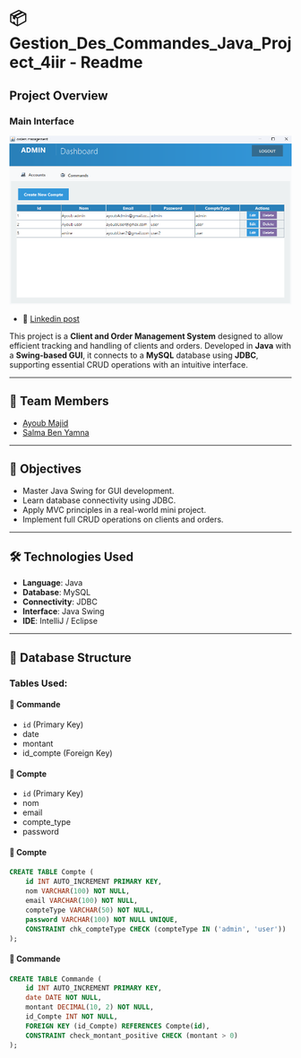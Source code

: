 # 📦 Gestion_Des_Commandes_Java_Project_4iir - Readme

## Project Overview

### Main Interface

![App Interface](./main.png)

- 🔗 [Linkedin post](https://www.linkedin.com/posts/youbista_java-swing-jdbc-activity-7315219462033453056-Jxw9?utm_source=share&utm_medium=member_desktop&rcm=ACoAADvjKzABpK_MLZWJYvsh4MHCymLEb8DcykI)

This project is a **Client and Order Management System** designed to allow efficient tracking and handling of clients and orders. Developed in **Java** with a **Swing-based GUI**, it connects to a **MySQL** database using **JDBC**, supporting essential CRUD operations with an intuitive interface.

---

## 👤 Team Members

- [Ayoub Majid](https://www.linkedin.com/in/youbista/)
- [Salma Ben Yamna](https://www.linkedin.com/in/salma-ben-yamna-860256250/)

---

## 🎯 Objectives

- Master Java Swing for GUI development.
- Learn database connectivity using JDBC.
- Apply MVC principles in a real-world mini project.
- Implement full CRUD operations on clients and orders.

---

## 🛠 Technologies Used

- **Language**: Java
- **Database**: MySQL
- **Connectivity**: JDBC
- **Interface**: Java Swing
- **IDE**: IntelliJ / Eclipse

---

## 🧩 Database Structure

### Tables Used:

#### 📑 Commande

- `id` (Primary Key)
- date
- montant
- id_compte (Foreign Key)

#### 👤 Compte

- `id` (Primary Key)
- nom
- email
- compte_type
- password

#### 👤 Compte

```sql
CREATE TABLE Compte (
    id INT AUTO_INCREMENT PRIMARY KEY,
    nom VARCHAR(100) NOT NULL,
    email VARCHAR(100) NOT NULL,
    compteType VARCHAR(50) NOT NULL,
    password VARCHAR(100) NOT NULL UNIQUE,
    CONSTRAINT chk_compteType CHECK (compteType IN ('admin', 'user'))
);
```
#### 📑 Commande

```sql
CREATE TABLE Commande (
    id INT AUTO_INCREMENT PRIMARY KEY,
    date DATE NOT NULL,
    montant DECIMAL(10, 2) NOT NULL,
    id_Compte INT NOT NULL,
    FOREIGN KEY (id_Compte) REFERENCES Compte(id),
    CONSTRAINT check_montant_positive CHECK (montant > 0)
);

```

